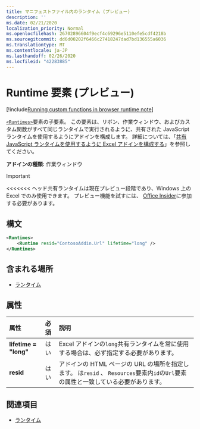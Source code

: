 ```yaml
---
title: マニフェストファイル内のランタイム (プレビュー)
description: ''
ms.date: 02/21/2020
localization_priority: Normal
ms.openlocfilehash: 26702896604f9ecf4c69296e5110efe5cdf4218b
ms.sourcegitcommit: dd6d00202f6466c27418247dad7bd136555a6036
ms.translationtype: MT
ms.contentlocale: ja-JP
ms.lasthandoff: 02/26/2020
ms.locfileid: "42283885"
---
```

# <a name="runtime-element-preview"></a>Runtime 要素 (プレビュー)

[!include[Running custom functions in browser runtime note](../../includes/excel-shared-runtime-preview-note.md)]

[`<Runtimes>`](runtimes.md)要素の子要素。 この要素は、リボン、作業ウィンドウ、およびカスタム関数がすべて同じランタイムで実行されるように、共有された JavaScript ランタイムを使用するようにアドインを構成します。 詳細については、「[共有 JavaScript ランタイムを使用するように Excel アドインを構成する](../../excel/configure-your-add-in-to-use-a-shared-runtime.md)」を参照してください。

**アドインの種類:** 作業ウィンドウ

> [!IMPORTANT]
<<<<<<< ヘッド共有ランタイムは現在プレビュー段階であり、Windows 上の Excel でのみ使用できます。 プレビュー機能を試すには、 [Office Insider](https://insider.office.com/)に参加する必要があります。

## <a name="syntax"></a>構文

```XML
<Runtimes>
    <Runtime resid="ContosoAddin.Url" lifetime="long" />
</Runtimes>
```

## <a name="contained-in"></a>含まれる場所

- [ランタイム](runtimes.md)

## <a name="attributes"></a>属性

|  属性  |  必須  |  説明  |
|:-----|:-----|:-----|
|  **lifetime = "long"**  |  はい  | Excel アドインの`long`共有ランタイムを常に使用する場合は、必ず指定する必要があります。 |
|  **resid**  |  はい  | アドインの HTML ページの URL の場所を指定します。 は`resid` 、 `Resources`要素内`id`の`Url`要素の属性と一致している必要があります。 |

## <a name="see-also"></a>関連項目

- [ランタイム](runtimes.md)
